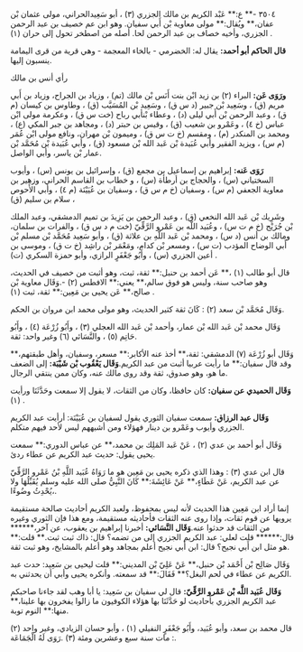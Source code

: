 ٣٥٠٤ -** ع:** عَبْد الكريم بن مالك الجزري (٣) ، أبو سَعِيدالحراني، مولى عثمان بْن عفان،** ويُقال:** مولى معاوية بْن أَبي سفيان. وهو ابن عم خصيف بن عبد الرحمن الجزري، وأخيه خصاف بن عبد الرحمن لحا. أصله من اصطخر تحول إلى حران (١) .

**قال الحاكم أبو أحمد:** يقال له: الخضرمي - بالخاء المعجمة - وهي قرية من قرى اليمامة ينسبون إليها.

رأي أنس بن مالك

**ورَوَى عَن:** البراء (٢) بن زيد ابْن بنت أَنَس بْن مالك (تم) ، وزياد بن الجراح، وزياد بن أَبي مريم (ق) ، وسَعِيد بْن جبير (د س ق) ، وسَعِيد بْن المُسَيَّب (ق) ، وطاوس بن كيسان (م ق) ، وعبد الرحمن بْن أَبي ليلى (د) ، وعطاء بْنأبي رباح (خت س ق) ، وعكرمة مولى ابْن عباس (خ ٤) ، وعَمْرو بن شعيب (ق) ، وقيس بن حبتر (د) ، ومجاهد بن جبر المكي (ع) ، ومحمد بن المنكدر (م) ، ومقسم (خ ت س ق) ، وميمون بْن مهران، ونافع مولى ابْن عُمَر (م س) ، ويزيد الفقير وأبي عُبَيدة بْن عَبد الله بْن مسعود (ق) ، وأبي عُبَيدة بْن مُحَمَّد بْن عمار بْن ياسر، وأبي الواصل.

**رَوَى عَنه:** إبراهيم بن إسماعيل بن مجمع (ق) ، وإسرائيل بن يونس (س) ، وأيوب السختياني (س) ، والحجاج بن أرطأة (س) ، و خطاب بن القاسم الحراني، وزهير بن معاوية الجعفي (م س) ، وسفيان (خ م س ق) ، وسفيان بن عُيَيْنَة (م ٤) ، وأبي الأَحوص سلام بن سليم (ق) ،

وشَرِيك بْن عَبد الله النخعي (ق) ، وعبد الرحمن بن يَزِيدَ بن تميم الدمشقي، وعبد الملك بْن جُرَيْج (خ م ت س) ، وعُبَيد اللَّه بن عَمْرو الرَّقِّيّ (خت م د س ق) ، والفرات بن سلمان، ومالك بن أنس (د س) ، ومحمد بْن عَبد اللَّهِ بن علاثة (ق) ، وأبو سَعِيد مُحَمَّد بْن مسلم بْن أَبي الوضاح المؤدب (ت س) ، ومسعر بْن كدام، ومَعْمَر بْن راشِد (خ ت ق) ، وموسى بن أعين الجزري (س) ، وأَبُو جَعْفَرٍ الرازي، وأبو حمزة السكري (ت) .

قال أبو طالب (١) ،** عَن أحمد بن حنبل:** ثقة، ثبت، وهو أثبت من خصيف في الحديث، وهو صاحب سنة، وليس هو فوق سالم،** يعني:** الافطس (٢) -.وَقَال معاوية بْن صالح،** عَن يحيى بن مَعِين:** ثقة، ثبت (١) .

وَقَال مُحَمَّد بْن سعد (٢) : كَانَ ثقة كثير الحديث، وهو مولى محمد ابن مروان بن الحكم.

وَقَال محمد بْن عَبد الله بْن عمار، وأحمد بْن عَبد الله العجلي (٣) ، وأَبُو زُرْعَة (٤) ، وأَبُو حَاتِم (٥) ، والنَّسَائي (٦) وغير واحد: ثقة.

وَقَال أبو زُرْعَة (٧) الدمشقي: ثقة،** أخذ عنه الأكابر:** مسعر، وسفيان، وأهل طبقتهم،** وقد قال سفيان:** ما رأيت عربيا أثبت من عبد الكريم.**وَقَال يَعْقُوب بْن شَيْبَة:** إلى الضعف ما هو، وهو صدوق، ثقة وقد روى مالك عنه، وكان ممن ينتقي الرجال.

**وَقَال الحميدي عن سفيان:** كان حافظا، وكان من الثقات، لا يقول إلا سمعت وحَدَّثَنَا ورأيت (١) .

**وَقَال عبد الرزاق:** سمعت سفيان الثوري يقول لسفيان بن عُيَيْنَة: أرأيت عبد الكريم الجزري وأيوب وعَمْرو بن دينار فهؤلاء ومن أشبههم ليس لأحد فيهم متكلم.

وَقَال أبو أحمد بن عدي (٢) ، عَنْ عَبد المَلِك بن محمد،** عن عباس الدوري:** سمعت يحيى يقول: حديث عبد الكريم عن عطاء ردئ.

قال ابن عدي (٣) : وهذا الذي ذكره يحيى بن مَعِين هو ما رَوَاهُ عُبَيد اللَّهِ بْنُ عَمْرو الرَّقِّيّ عن عبد الكريم، عَنْ عَطَاءٍ،** عَنْ عَائِشَةَ:** كَانَ النَّبِيُّ صلى الله عليه وسلم يُقَبِّلُهَا ولا يُحْدِثُ وضُوءًا،.

إنما أراد ابن مَعِين هذا الحديث لأنه ليس بمحفوظ، ولعبد الكريم أحاديث صالحة مستقيمة يرويها عن قوم ثقات، وإذا روى عنه الثقات فأحاديثه مستقيمة، ومع هذا فإن الثوري وغيره من الثقات قد حدثوا عنه.**وَقَال النَّسَائي:** أخبرنا إبراهيم بن يعقوب، عن آخر،****** قال:****** قلت لعلي: عبد الكريم الجزري إلى من تضمه؟ قال: ذاك ثبت ثبت.** قلت:** هو مثل ابن أَبي نجيح؟ قال: ابن أَبي نجيح أعلم بمجاهد وهو أعلم بالمشايخ، وهو ثبت ثقة.

وَقَال صَالِح بْن أَحْمَد بْن حنبل،** عَنْ عَلِيّ بْن المديني:** قلت ليحيى بن سَعِيد: حدث عبد الكريم عن عطاء في لحم البغل؟** فَقَالَ:** قد سمعته. وأنكره يحيى وأبي أن يحدثني به.

**وَقَال عُبَيد اللَّه بْن عَمْرو الرَّقِّيّ:** قال لي سفيان بن سَعِيد: يا أبا وهب لقد جاءنا صاحبكم عبد الكريم الجزري بأحاديث لو حَدَّثَنَا بها هؤلاء الكوفيون ما زالوا يفخرون بها علينا،** منها:** النوم توبة.

قال محمد بن سعد، وأبو عُبَيد، وأَبُو جَعْفَرٍ النفيلي (١) ، وأبو حسان الزيادي، وغير واحد (٢) : مات سنة سبع وعشرين ومئة (٣) .رَوَى لَهُ الْجَمَاعَة.